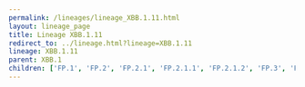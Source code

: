 ```yaml
---
permalink: /lineages/lineage_XBB.1.11.html
layout: lineage_page
title: Lineage XBB.1.11
redirect_to: ../lineage.html?lineage=XBB.1.11
lineage: XBB.1.11
parent: XBB.1
children: ['FP.1', 'FP.2', 'FP.2.1', 'FP.2.1.1', 'FP.2.1.2', 'FP.3', 'FP.4', 'XBB.1.11', 'XBB.1.11.1']
---
```

